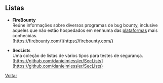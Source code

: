 ## Listas

- **FireBounty**  
  Reúne informações sobre diversos programas de bug bounty, inclusive aqueles
  que não estão hospedados em nenhuma das [plataformas](./plataformas/) mais
  conhecidas.  
  [https://firebounty.com/](https://firebounty.com/)

- **SecLists**  
  Uma coleção de listas de vários tipos para testes de segurança.  
  [https://github.com/danielmiessler/SecLists](https://github.com/danielmiessler/SecLists)

[Voltar](../)